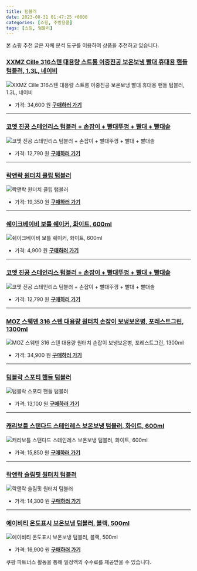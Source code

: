 ```yaml
---
title: 텀블러
date: 2023-08-31 01:47:25 +0800
categories: [쇼핑, 주방용품]
tags: [쇼핑, 텀블러]
---
```

본 쇼핑 추천 글은 자체 분석 도구를 이용하여 상품을 추천하고 있습니다.
### [XXMZ Cille 316스텐 대용량 스트롱 이중진공 보온보냉 빨대 휴대용 핸들 텀블러, 1.3L, 네이비](https://link.coupang.com/re/AFFSDP?lptag=AF1030537&pageKey=7430536657&itemId=19297528599&vendorItemId=86412126244&traceid=V0-153-60712310d8709763&clickBeacon=CA8Bnbi5Ole%2BlMBuHL7jqyvSkA%2BcdaJ6G1jMm8upUz2H%2FVgWHn6cpY57EulgZ%2Bk4%2BW7DR1j%2FuGkn4%2BEVDnC2sSCw8scXFza0ugHPFdixhnpuxYyrPbATmqQu10R1bEyN0gOLcRJxNpwGeYkMnAX%2FPjIewV5G0raq16v08R%2FlUAV1uHHcljbA%2BKykFVldoXymLaTLWIJHkalE2ePHYp7pddsYcx6ci6E4tfrA82JndrtHo4%2FMbx%2FXuJqgUhVHlCjvtlQZms7w7UDtFu8YBVQMj586KEn9%2BbkiB1hWoJrFO7cYvovOWVgWc20JSm4zt1JqTwlYUbrsrrCIcr%2FpiOb94PKLx3cYXwBztsrIupRo8pCMpfWQYv4Q%2BKY7E%2FA7L772kCtqSzGLMIFL2QV5cd4jOAllTqWcLBr9BxopiEMAkBKO1u5v9v4PgoCQesBQpv67seYCWcxFx2j4uHSr5MJIN1VYvy9psqm%2Bl5lG1znWhr0mxIgl%2BQQmQHePyFfDqC%2ByMThODASrVxksM%2BkHzzCx4887ekDdhWQp%2F2Zg243yDyrzUTa0CzwlOEry%2BVnDiCvag5pYczT8sA0uVu0HCNTGeVG2uVVqs82GAjwhF4OgOCYKL%2BktvDe%2B8%2BulX8np%2FHyo%2FRjzPoTZDA3dHNSdpt819lI1DRGHJrR%2BjGTEdO6aozpq%2BrGKWqaNN20KlucKwR1skXNbj77c%2F%2BCqcOlO%2Bgvdez3RRKyDvuwXzWFxs67AEjN5LkPjXe9JDTyX7Y7Pe3wo3RAJR68klMkvsoEzI0yfDtjWpx%2FNhf%2FIE%2BvL%2FtSc4GYklfg8CKYZ%2Bsr065pe7fIy95rXuiJ8GMPqA58grsPC4GybkSew2orPK4ESMblGADsN9VYv8cwKYQuXvI%2FOhqb9&requestid=20230907014725383156079560&token=31850C%7CMIXED)
![XXMZ Cille 316스텐 대용량 스트롱 이중진공 보온보냉 빨대 휴대용 핸들 텀블러, 1.3L, 네이비](https://ads-partners.coupang.com/image1/hLoi8V22ipHIEjVshHpWTIYMYxBRxDrmoLWbooEShsOHhUoN0D1Na3L6IMoANRncv1FtgyZp9QRpBi6jCcVKnTduBxZgo8LOad1y44iFPShI1vsM3PUaFKGe0DDiaDv1qUrKdPjKojt6dONHDFST7FwIV0DsqY1YEduUzrO52igJFTTuhP7Z6-KC8XBNKaFCvAJDWUizjvhmfsr5hLtTJPGBBYuMM2iddClGIO6w54K_UUIJ8FUPDXi9LPSkg82L0Mnh53TXhBH9tdelyPnch3SOOGNj--2wgkV9UqRsPl1I9zn_)
- 가격: 34,600 원
[**구매하러 가기**](https://link.coupang.com/re/AFFSDP?lptag=AF1030537&pageKey=7430536657&itemId=19297528599&vendorItemId=86412126244&traceid=V0-153-60712310d8709763&clickBeacon=CA8Bnbi5Ole%2BlMBuHL7jqyvSkA%2BcdaJ6G1jMm8upUz2H%2FVgWHn6cpY57EulgZ%2Bk4%2BW7DR1j%2FuGkn4%2BEVDnC2sSCw8scXFza0ugHPFdixhnpuxYyrPbATmqQu10R1bEyN0gOLcRJxNpwGeYkMnAX%2FPjIewV5G0raq16v08R%2FlUAV1uHHcljbA%2BKykFVldoXymLaTLWIJHkalE2ePHYp7pddsYcx6ci6E4tfrA82JndrtHo4%2FMbx%2FXuJqgUhVHlCjvtlQZms7w7UDtFu8YBVQMj586KEn9%2BbkiB1hWoJrFO7cYvovOWVgWc20JSm4zt1JqTwlYUbrsrrCIcr%2FpiOb94PKLx3cYXwBztsrIupRo8pCMpfWQYv4Q%2BKY7E%2FA7L772kCtqSzGLMIFL2QV5cd4jOAllTqWcLBr9BxopiEMAkBKO1u5v9v4PgoCQesBQpv67seYCWcxFx2j4uHSr5MJIN1VYvy9psqm%2Bl5lG1znWhr0mxIgl%2BQQmQHePyFfDqC%2ByMThODASrVxksM%2BkHzzCx4887ekDdhWQp%2F2Zg243yDyrzUTa0CzwlOEry%2BVnDiCvag5pYczT8sA0uVu0HCNTGeVG2uVVqs82GAjwhF4OgOCYKL%2BktvDe%2B8%2BulX8np%2FHyo%2FRjzPoTZDA3dHNSdpt819lI1DRGHJrR%2BjGTEdO6aozpq%2BrGKWqaNN20KlucKwR1skXNbj77c%2F%2BCqcOlO%2Bgvdez3RRKyDvuwXzWFxs67AEjN5LkPjXe9JDTyX7Y7Pe3wo3RAJR68klMkvsoEzI0yfDtjWpx%2FNhf%2FIE%2BvL%2FtSc4GYklfg8CKYZ%2Bsr065pe7fIy95rXuiJ8GMPqA58grsPC4GybkSew2orPK4ESMblGADsN9VYv8cwKYQuXvI%2FOhqb9&requestid=20230907014725383156079560&token=31850C%7CMIXED)
---
### [코멧 진공 스테인리스 텀블러 + 손잡이 + 빨대뚜껑 + 빨대 + 빨대솔](https://link.coupang.com/re/AFFSDP?lptag=AF1030537&pageKey=2057731929&itemId=3497585862&vendorItemId=71483787302&traceid=V0-153-c90c1c1d56d84aaa&requestid=20230907014725383156079560&token=31850C%7CMIXED)
![코멧 진공 스테인리스 텀블러 + 손잡이 + 빨대뚜껑 + 빨대 + 빨대솔](https://ads-partners.coupang.com/image1/Es2_O08F121k75ZSEmmu5Ao5oD4JX8NB3KehQNzlS4Y4vyjwawJq-8U4q-tAjUZdSKIjp1dIwaxZUs-rEZgGWCpAxZaWlQ-FvvdwKu-0ps3zQxmBOGj9xVN7wa59uQ1B5QMe8jeOvrnNoA6oLDsWlpiXbbhPcGyUKY9UcTTjG8Z63t93U4MerudYeHxWfoXc4zWpo8cJlRI-XoA35q9H2gAgRUsydfg7wMqCszeRJ_yjmJcT0tv0L71qDUt-_D_oi_6AJ78Pdpegt6WTWvSI)
- 가격: 12,790 원
[**구매하러 가기**](https://link.coupang.com/re/AFFSDP?lptag=AF1030537&pageKey=2057731929&itemId=3497585862&vendorItemId=71483787302&traceid=V0-153-c90c1c1d56d84aaa&requestid=20230907014725383156079560&token=31850C%7CMIXED)
---
### [락앤락 원터치 클립 텀블러](https://link.coupang.com/re/AFFSDP?lptag=AF1030537&pageKey=4562570196&itemId=5560147384&vendorItemId=72859537028&traceid=V0-153-872177976d9af308&requestid=20230907014725383156079560&token=31850C%7CMIXED)
![락앤락 원터치 클립 텀블러](https://ads-partners.coupang.com/image1/e61p8cgK8EkUvHUEeyhzHixg3AacNurBCNHBf61SzLQH0aetcTIPEEWgUeKDHcZCFXTLbPFkNFsLbpPmA8c-N0uuWxmmR1qStL3zE8muKbofygGhW8_hjDDTdMtqub5S9UI99B4MsoxdMadF74_sVty7_B3Z4yZAHPspRrVjKigoz7tBpskGjJfRnl2tTC3P9stcWrh6IPHww9biI76I7YtQktfcKnYJ1i3gwR7ab8weCkj03FqwYo_IoVMVx50aPx7AkMVki9Cs-r5toTUdnA==)
- 가격: 19,350 원
[**구매하러 가기**](https://link.coupang.com/re/AFFSDP?lptag=AF1030537&pageKey=4562570196&itemId=5560147384&vendorItemId=72859537028&traceid=V0-153-872177976d9af308&requestid=20230907014725383156079560&token=31850C%7CMIXED)
---
### [쉐이크베이비 보틀 쉐이커, 화이트, 600ml](https://link.coupang.com/re/AFFSDP?lptag=AF1030537&pageKey=5397719387&itemId=8067604828&vendorItemId=75250147600&traceid=V0-153-1ba0876893a1ae7a&clickBeacon=CA8Bnbi5Ole%2BlMBuHL7jqyvSkA%2BcdaJ6G1jMm8upUz2H%2FVgWHn6cpY57EulgZ%2Bk4%2BW7DR1j%2FuGkn4%2BEVDnC2scvTfLvpPyO4MjkZfpovm0JuxYyrPbATmqQu10R1bEyNgFd8pwSrJ7rIP7Qm%2ByCS13RSx3lQ9vuyURTp%2Bn%2F1gmF1uHHcljbA%2BKykFVldoXymLaTLWIJHkalE2ePHYp7pddsYcx6ci6E4tfrA82JndrtHo4%2FMbx%2FXuJqgUhVHlCjvOmMRTRh1KzxL7l%2Fk50Gr0BhdO2vhRarf1gTPwzKvMMMuiTrDn3VU%2FmwSgCfP0KkB7g%2F9JES3m%2BADgMnSsZzOVtQ1%2FOGqf7OPf5lYMQl9aBm0%2BBWsYGoNlkNa0crabWMFRvV5jY6gEuXyHxi7mt%2FqyKjls4lxPLEeWq4P1OgGL8%2BoSMYoE0kYNKxzAEe2r0Dk4R5Vbj0mgeMGHtkD88T8efzMzi0x7FhvagkTt5ULFpMFT0q8SxtSogAHiOix8tCD8nOOBnv7xtXT4Nh982FTJb%2FU7YLzwD1zvMpidrMnZtXlA0WEafbLbfETnnuadR65mgXbVcF%2BYKT6lLFtURCA2o9G%2FV%2BcyMIf7QKg40l2%2BTBpZjKmhmR3tXT%2BOxRYbE5t%2F6gC1uINe0%2BHf1C8hPtxEjzd%2BBaFI9FSYDs04hSFeK9zRBB2PaIRIiCLuPernSp3Mha%2Bw0CKysaEBw2FCfbFXQk7tx1xXtzsnFWUUKf3tvQiRY5PSOVv%2Blo363eTTz%2BzUw9axpXNOOJL8Z9mh8GcIuhopfAM5ad%2FNckrtnDQtRyiDJ2UrHZzGoMTi4gFUKJ0NL2ZYoSuX8g%2BUbqRkLk5U7SsnP2S7W7YZySK1%2F3otFg%3D&requestid=20230907014725383156079560&token=31850C%7CMIXED)
![쉐이크베이비 보틀 쉐이커, 화이트, 600ml](https://ads-partners.coupang.com/image1/zHkbDSUTNHI_zjoMzJ9vSjC4yJII2s9Vq46VzoMgu6jtnRzp8mv4A1p3J6IpEUhqWcl3wQPWBCIz_X3BSGlEKW0E23BX6P0SJYqKIWPs7j3oCOdeWIxRYVveUdxWj6U8QOBRjtVSKKDrnzgON9Yu_tghf3cRcFDd1TrvcnXp_h0C6C0AjP340t9GPOvrGEPWwwJkbjqsBVG1Y8VtnTmoyqiKXoUpKmm_I5wzqyaOkD1ouJ6eLSvyLyfTssycQX2u_uMWrny_GT0ngiZFj0jVuH0nrFZK)
- 가격: 4,900 원
[**구매하러 가기**](https://link.coupang.com/re/AFFSDP?lptag=AF1030537&pageKey=5397719387&itemId=8067604828&vendorItemId=75250147600&traceid=V0-153-1ba0876893a1ae7a&clickBeacon=CA8Bnbi5Ole%2BlMBuHL7jqyvSkA%2BcdaJ6G1jMm8upUz2H%2FVgWHn6cpY57EulgZ%2Bk4%2BW7DR1j%2FuGkn4%2BEVDnC2scvTfLvpPyO4MjkZfpovm0JuxYyrPbATmqQu10R1bEyNgFd8pwSrJ7rIP7Qm%2ByCS13RSx3lQ9vuyURTp%2Bn%2F1gmF1uHHcljbA%2BKykFVldoXymLaTLWIJHkalE2ePHYp7pddsYcx6ci6E4tfrA82JndrtHo4%2FMbx%2FXuJqgUhVHlCjvOmMRTRh1KzxL7l%2Fk50Gr0BhdO2vhRarf1gTPwzKvMMMuiTrDn3VU%2FmwSgCfP0KkB7g%2F9JES3m%2BADgMnSsZzOVtQ1%2FOGqf7OPf5lYMQl9aBm0%2BBWsYGoNlkNa0crabWMFRvV5jY6gEuXyHxi7mt%2FqyKjls4lxPLEeWq4P1OgGL8%2BoSMYoE0kYNKxzAEe2r0Dk4R5Vbj0mgeMGHtkD88T8efzMzi0x7FhvagkTt5ULFpMFT0q8SxtSogAHiOix8tCD8nOOBnv7xtXT4Nh982FTJb%2FU7YLzwD1zvMpidrMnZtXlA0WEafbLbfETnnuadR65mgXbVcF%2BYKT6lLFtURCA2o9G%2FV%2BcyMIf7QKg40l2%2BTBpZjKmhmR3tXT%2BOxRYbE5t%2F6gC1uINe0%2BHf1C8hPtxEjzd%2BBaFI9FSYDs04hSFeK9zRBB2PaIRIiCLuPernSp3Mha%2Bw0CKysaEBw2FCfbFXQk7tx1xXtzsnFWUUKf3tvQiRY5PSOVv%2Blo363eTTz%2BzUw9axpXNOOJL8Z9mh8GcIuhopfAM5ad%2FNckrtnDQtRyiDJ2UrHZzGoMTi4gFUKJ0NL2ZYoSuX8g%2BUbqRkLk5U7SsnP2S7W7YZySK1%2F3otFg%3D&requestid=20230907014725383156079560&token=31850C%7CMIXED)
---
### [코멧 진공 스테인리스 텀블러 + 손잡이 + 빨대뚜껑 + 빨대 + 빨대솔](https://link.coupang.com/re/AFFSDP?lptag=AF1030537&pageKey=2057731929&itemId=3497585861&vendorItemId=71483787293&traceid=V0-153-c90c1c1d56d84aaa&requestid=20230907014725383156079560&token=31850C%7CMIXED)
![코멧 진공 스테인리스 텀블러 + 손잡이 + 빨대뚜껑 + 빨대 + 빨대솔](https://ads-partners.coupang.com/image1/ef1nLldHVkUVcgrreUWIB3H3bKmAg_y7KlU_RDzg9Vq-mlopo7t8ABgoQBFAS2OJfkqUqINjpwzKPGqeju1jogbQfjuCTarYDHyROeZDOjQH2S3gN0y3XOM_qJPWBgQya46viWaFOOXC43GJCmB4c2umyiqXZJm7LJZdmClZ1vhIJBVpI7UbEaqc4fQInrmanfKSHZgDuJQ4lSHadGfmOvty5QKJMWSA4LJ5KlaYvyxDmLKGLS-EyRAKMBQxqOfxRMLOiBAgp7awWEsU-uD_5yE=)
- 가격: 12,790 원
[**구매하러 가기**](https://link.coupang.com/re/AFFSDP?lptag=AF1030537&pageKey=2057731929&itemId=3497585861&vendorItemId=71483787293&traceid=V0-153-c90c1c1d56d84aaa&requestid=20230907014725383156079560&token=31850C%7CMIXED)
---
### [MOZ 스웨덴 316 스텐 대용량 원터치 손잡이 보냉보온병, 포레스트그린, 1300ml](https://link.coupang.com/re/AFFSDP?lptag=AF1030537&pageKey=7465826733&itemId=19470105324&vendorItemId=86580370789&traceid=V0-153-a6a797a76406ab1b&clickBeacon=CA8Bnbi5Ole%2BlMBuHL7jqyvSkA%2BcdaJ6G1jMm8upUz2H%2FVgWHn6cpY57EulgZ%2Bk4%2BW7DR1j%2FuGkn4%2BEVDnC2sSXuXzmXcJDeDpejHcMEYwBuxYyrPbATmqQu10R1bEyNSt2zMiLbRK3GkZLN5oWJc2%2F%2BfZXKTphhp4mIkrYShvB1uHHcljbA%2BKykFVldoXymLaTLWIJHkalE2ePHYp7pddsYcx6ci6E4tfrA82JndrtHo4%2FMbx%2FXuJqgUhVHlCjvpwB5PGZVEmcJjBNDvqInMjzdOm%2ByKrlOykqhYvg0iCzZc6fa5Jq07D0wGVyi6SXSgYSePoLCnZ4ciTObTJZSLvru55PUfLYTkRNfLSpmLjSteFAC1ZLO4Z%2B22Sw5PneCw2vZT12F5%2BfAYxVa5wmrxhh%2FA2Em4R%2FODQiv6eVtcC1whm6%2F7C8XDoNweuzPoaS5yZr3ZSFXG5iuywdITTOZv342aVhPdNsO87Vn9iNfZL%2FzUTa0CzwlOEry%2BVnDiCvapEvtIJllqnysUvNPiCwTjPzMzi0x7FhvagkTt5ULFpMFT0q8SxtSogAHiOix8tCDl7fsNpS5k%2BkoNjDahhGnwzFJhwdPzKCTyiz7i8zqSAwN86DYYxy0jzFojwuxCi7ll%2FvphNAqIltTFwCOUjLSu6GBocbkfK%2BgXrbjkEn4c7KJM8pKFr7YEz1GZid3payKPRQvUzwOCcI8I373Abzul8p%2BWGayktQuWLb7%2BMeRzoy7EKrQyg9KVrpuQGn3EJNpLN8F%2FLZSuHiNMODQ6fn4EPlvxMLtBUj7evP2S0OnNQFbazEwXlUWLBEH7UWWqsrhgJnsH22IjX6eLdQMz3x%2BZ30vO07MdP8IWRLQ5L%2Fb7%2Fg%3D&requestid=20230907014725383156079560&token=31850C%7CMIXED)
![MOZ 스웨덴 316 스텐 대용량 원터치 손잡이 보냉보온병, 포레스트그린, 1300ml](https://ads-partners.coupang.com/image1/T04IApZkFTmxWXDIT4dTYDAnebEF1sT2cUMU5aEMVRsiwIymUT8P65YIIgKq-olvOXBhbicunAeD8YfLwjRX0AcrLHQIwaJkYB5S6_4DL8p4h6m3lQsXnNUsB3e_DB0l4GhsfIYDO833ZvuhkCsv_zQOYIiAJubYL5JRBxFYdJbcNsMKEgcJQOHVqx3Bx-nlVVnl7gCtJvKniQEj2em38J4eM1cd2BIvjFQ1w_llRdtbinsFhVxwp5LumZR4axR2PJzqML4AxhdSNvVefIRO1GtNYMbmByNdtoygp43LVL418P3ioeI=)
- 가격: 34,900 원
[**구매하러 가기**](https://link.coupang.com/re/AFFSDP?lptag=AF1030537&pageKey=7465826733&itemId=19470105324&vendorItemId=86580370789&traceid=V0-153-a6a797a76406ab1b&clickBeacon=CA8Bnbi5Ole%2BlMBuHL7jqyvSkA%2BcdaJ6G1jMm8upUz2H%2FVgWHn6cpY57EulgZ%2Bk4%2BW7DR1j%2FuGkn4%2BEVDnC2sSXuXzmXcJDeDpejHcMEYwBuxYyrPbATmqQu10R1bEyNSt2zMiLbRK3GkZLN5oWJc2%2F%2BfZXKTphhp4mIkrYShvB1uHHcljbA%2BKykFVldoXymLaTLWIJHkalE2ePHYp7pddsYcx6ci6E4tfrA82JndrtHo4%2FMbx%2FXuJqgUhVHlCjvpwB5PGZVEmcJjBNDvqInMjzdOm%2ByKrlOykqhYvg0iCzZc6fa5Jq07D0wGVyi6SXSgYSePoLCnZ4ciTObTJZSLvru55PUfLYTkRNfLSpmLjSteFAC1ZLO4Z%2B22Sw5PneCw2vZT12F5%2BfAYxVa5wmrxhh%2FA2Em4R%2FODQiv6eVtcC1whm6%2F7C8XDoNweuzPoaS5yZr3ZSFXG5iuywdITTOZv342aVhPdNsO87Vn9iNfZL%2FzUTa0CzwlOEry%2BVnDiCvapEvtIJllqnysUvNPiCwTjPzMzi0x7FhvagkTt5ULFpMFT0q8SxtSogAHiOix8tCDl7fsNpS5k%2BkoNjDahhGnwzFJhwdPzKCTyiz7i8zqSAwN86DYYxy0jzFojwuxCi7ll%2FvphNAqIltTFwCOUjLSu6GBocbkfK%2BgXrbjkEn4c7KJM8pKFr7YEz1GZid3payKPRQvUzwOCcI8I373Abzul8p%2BWGayktQuWLb7%2BMeRzoy7EKrQyg9KVrpuQGn3EJNpLN8F%2FLZSuHiNMODQ6fn4EPlvxMLtBUj7evP2S0OnNQFbazEwXlUWLBEH7UWWqsrhgJnsH22IjX6eLdQMz3x%2BZ30vO07MdP8IWRLQ5L%2Fb7%2Fg%3D&requestid=20230907014725383156079560&token=31850C%7CMIXED)
---
### [텀블락 스포티 핸들 텀블러](https://link.coupang.com/re/AFFSDP?lptag=AF1030537&pageKey=5913699714&itemId=10460777612&vendorItemId=77742557528&traceid=V0-153-212b0b75f148d0d1&requestid=20230907014725383156079560&token=31850C%7CMIXED)
![텀블락 스포티 핸들 텀블러](https://ads-partners.coupang.com/image1/59ondiaC20IGhVK655Ttm5yjeQzrcNuE1iBwPFK-rC_WxxzHzulhzdHusONDe01LCCkR2LFulduKIsQD8WrG8aZhzzgpqBwawGsXXp0EMowuKOYff02gzIH2x_uT11ORxlUYF6K5TBDmn_fh9X-67zEa85lHoy3JlAYC_iUsCKpNhaECXVxl9v61BQeaqcCm5j_WwELmjSCgXnRpZKGoWlwjySwkXDa09HGHIVgYFcQUllxnpU-4iQBYBvjHslQ2FQ3mYsSm68Y-XPhuVliFvA==)
- 가격: 13,100 원
[**구매하러 가기**](https://link.coupang.com/re/AFFSDP?lptag=AF1030537&pageKey=5913699714&itemId=10460777612&vendorItemId=77742557528&traceid=V0-153-212b0b75f148d0d1&requestid=20230907014725383156079560&token=31850C%7CMIXED)
---
### [캐리보틀 스탠다드 스테인레스 보온보냉 텀블러, 화이트, 600ml](https://link.coupang.com/re/AFFSDP?lptag=AF1030537&pageKey=6258162006&itemId=12726561720&vendorItemId=79993172040&traceid=V0-153-8cce6ed0d702a50e&clickBeacon=CA8Bnbi5Ole%2BlMBuHL7jqyvSkA%2BcdaJ6G1jMm8upUz2H%2FVgWHn6cpY57EulgZ%2Bk4%2BW7DR1j%2FuGkn4%2BEVDnC2sX9R2pV7NRfLVdfS6uvj%2FapuxYyrPbATmqQu10R1bEyNrVi88PFbOm8%2Bw0SQT7bxxXnX4MYO5XLowwi%2B%2FSUzi1x1uHHcljbA%2BKykFVldoXymLaTLWIJHkalE2ePHYp7pddsYcx6ci6E4tfrA82JndrtHo4%2FMbx%2FXuJqgUhVHlCjv1d%2FA2YSSnBHAuBruyhjxjDnl1HidPZiOc7IlJz1c%2BiUTcDRgz2ANsqcFlUcB5nJm8pUd6j%2Fg1yXhHBj58%2Fh8D2biMEKrb04%2FyjYteQhHXSjS5cVBdoSlX0f9mlOy0sFvRvV5jY6gEuXyHxi7mt%2FqyLSIdkZmjWvUIm%2B7fOekJR0uY0iQpxj01Fk90yzBvsmQ8yGZJYEjSMvkKc00sqLFmak9DObm7SJZgHOpLCTMkhVHmV8Fy9XjRbJFUeSsNkKQ6OS73ogI4kluogprl81Q21v%2FYPXoq7BHsMuKnp5AcxCmkB1VZn1Qtt5RGcaor2Yvs1bzOKiRxI8khmq%2BRFGMeVDGpwyIq1zbkpV3ABLPxZYVqAZPY10TY4QUVR4Ct4bPXpZO0HLcfJCfUkvN9B1tkCJ9jhcvdBZm7kPuBljC0k79L4UsoAclEK9A2CSIMSkdY3MGwZY8NT3ZYLyj2s2gxS4yYZxXSNYJThgOaLHAb%2F6pVP8p%2BgfjNGqdk%2FqQES%2FDdx4VqjWkNlgb8VImrTrW%2F5P1vjPIfGRH9HrI46RU2CGXLL%2FIA8xYNSDUU2EBhnsGHC%2FHoqNtonNx9C4LDKhgTxdpy317Pv2o546YUpopwW4%3D&requestid=20230907014725383156079560&token=31850C%7CMIXED)
![캐리보틀 스탠다드 스테인레스 보온보냉 텀블러, 화이트, 600ml](https://ads-partners.coupang.com/image1/iP5sw08I4u9B0bYUiFgTZpcRE0iv39-qmEBAvNHiGjmuoTicy78B-v0YNqiRjiyhn86TYs6nVcZHZf0MLY82coPoCn7mj6hPhLOvdbGUP0r22iPb9SunEq9S9bkqcXW-04ox7XF5T_Ld90ko8Rn7eTMFvRu7DbI7W5dQYiV__jPFgSNVw1hdUtf7w8yanq5l90QqRpphmcaFZBTzk5FPInnznazuZDjsKZXRPoI659XlSj4m0y_6gjo5bpaZMyO6Ql050rDotMgUDv6za5w=)
- 가격: 15,850 원
[**구매하러 가기**](https://link.coupang.com/re/AFFSDP?lptag=AF1030537&pageKey=6258162006&itemId=12726561720&vendorItemId=79993172040&traceid=V0-153-8cce6ed0d702a50e&clickBeacon=CA8Bnbi5Ole%2BlMBuHL7jqyvSkA%2BcdaJ6G1jMm8upUz2H%2FVgWHn6cpY57EulgZ%2Bk4%2BW7DR1j%2FuGkn4%2BEVDnC2sX9R2pV7NRfLVdfS6uvj%2FapuxYyrPbATmqQu10R1bEyNrVi88PFbOm8%2Bw0SQT7bxxXnX4MYO5XLowwi%2B%2FSUzi1x1uHHcljbA%2BKykFVldoXymLaTLWIJHkalE2ePHYp7pddsYcx6ci6E4tfrA82JndrtHo4%2FMbx%2FXuJqgUhVHlCjv1d%2FA2YSSnBHAuBruyhjxjDnl1HidPZiOc7IlJz1c%2BiUTcDRgz2ANsqcFlUcB5nJm8pUd6j%2Fg1yXhHBj58%2Fh8D2biMEKrb04%2FyjYteQhHXSjS5cVBdoSlX0f9mlOy0sFvRvV5jY6gEuXyHxi7mt%2FqyLSIdkZmjWvUIm%2B7fOekJR0uY0iQpxj01Fk90yzBvsmQ8yGZJYEjSMvkKc00sqLFmak9DObm7SJZgHOpLCTMkhVHmV8Fy9XjRbJFUeSsNkKQ6OS73ogI4kluogprl81Q21v%2FYPXoq7BHsMuKnp5AcxCmkB1VZn1Qtt5RGcaor2Yvs1bzOKiRxI8khmq%2BRFGMeVDGpwyIq1zbkpV3ABLPxZYVqAZPY10TY4QUVR4Ct4bPXpZO0HLcfJCfUkvN9B1tkCJ9jhcvdBZm7kPuBljC0k79L4UsoAclEK9A2CSIMSkdY3MGwZY8NT3ZYLyj2s2gxS4yYZxXSNYJThgOaLHAb%2F6pVP8p%2BgfjNGqdk%2FqQES%2FDdx4VqjWkNlgb8VImrTrW%2F5P1vjPIfGRH9HrI46RU2CGXLL%2FIA8xYNSDUU2EBhnsGHC%2FHoqNtonNx9C4LDKhgTxdpy317Pv2o546YUpopwW4%3D&requestid=20230907014725383156079560&token=31850C%7CMIXED)
---
### [락앤락 슬림핏 원터치 텀블러](https://link.coupang.com/re/AFFSDP?lptag=AF1030537&pageKey=5227922146&itemId=7351052719&vendorItemId=74642242929&traceid=V0-153-dc9ba25bfa33dc08&requestid=20230907014725383156079560&token=31850C%7CMIXED)
![락앤락 슬림핏 원터치 텀블러](https://ads-partners.coupang.com/image1/I7wM5vGJ50T9xv2jI42w4Vz3SoY7u2N51bdm2659i_CY5TOSMaL-kHVNtZDL42Wnk8kk19ZwDaNVvqoHQBGckU7BFLk63y4Ct292YTOxlgIn-iWEmemhrRJmQ0NVQMGL20XE1XIa_62tZboVl6cKxnAWkZYI2lSAEGqB40ZvFkNvrdSnMq27q62h322wLoDxkl4yLIRUHhLoYABsmJ2QUpqMUuyRx-8KO7kSEnhTdvwPHwfZNq_v80hMJBHT79EhyzTpDfzvoQrksDpSd3sQDJU=)
- 가격: 14,300 원
[**구매하러 가기**](https://link.coupang.com/re/AFFSDP?lptag=AF1030537&pageKey=5227922146&itemId=7351052719&vendorItemId=74642242929&traceid=V0-153-dc9ba25bfa33dc08&requestid=20230907014725383156079560&token=31850C%7CMIXED)
---
### [에이비티 온도표시 보온보냉 텀블러, 블랙, 500ml](https://link.coupang.com/re/AFFSDP?lptag=AF1030537&pageKey=1947443462&itemId=3306691496&vendorItemId=81900729946&traceid=V0-153-52582def0608d1bb&clickBeacon=CA8Bnbi5Ole%2BlMBuHL7jqyvSkA%2BcdaJ6G1jMm8upUz2H%2FVgWHn6cpY57EulgZ%2Bk4%2BW7DR1j%2FuGkn4%2BEVDnC2sfjKBUXtm5gke96qKZXC4YhuxYyrPbATmqQu10R1bEyNUWIJyV7gU4Rs98nJIFjX2pC9OEwx8bM%2FSbECezs8laB1uHHcljbA%2BKykFVldoXymLaTLWIJHkalE2ePHYp7pddsYcx6ci6E4tfrA82JndrtHo4%2FMbx%2FXuJqgUhVHlCjvaVZ2smkRWKAgRQ3nEA2omY9N0L8okWOIUaK63nn76Km%2F%2FV0POU3qUYzCWUjgPp2a7%2FKFaSVfuDmsjZwvj%2BZtk3YlBdrmljOV%2FrDhQpTOTpJoZauzo5IH3EE3%2FFA0YqvAw2vZT12F5%2BfAYxVa5wmrxhh%2FA2Em4R%2FODQiv6eVtcC3IE9d%2Bxfn%2Fxyh16xzfsCKVpF7XKEpNBGvP6jTAL%2Fipwak9DObm7SJZgHOpLCTMkhVHmV8Fy9XjRbJFUeSsNkKQ6OS73ogI4kluogprl81Q21v%2FYPXoq7BHsMuKnp5AcxCmkB1VZn1Qtt5RGcaor2Yvs1bzOKiRxI8khmq%2BRFGMeVDGpwyIq1zbkpV3ABLPxZYVqAZPY10TY4QUVR4Ct4bPXpZO0HLcfJCfUkvN9B1tkCJ9jhcvdBZm7kPuBljC0k79L4UsoAclEK9A2CSIMSkdY3MGwZY8NT3ZYLyj2s2gxS4yYZxXSNYJThgOaLHAb%2F6pVP8p%2BgfjNGqdk%2FqQES%2FDdx4VqjWkNlgb8VImrTrW%2F5P1vjPIfGRH9HrI46RU2CGXLL%2FIA8xYNSDUU2EBhnsGHC%2FHoqNtonNx9C4LDKhgTxdpy317Pv2o546YUpopwW4%3D&requestid=20230907014725383156079560&token=31850C%7CMIXED)
![에이비티 온도표시 보온보냉 텀블러, 블랙, 500ml](https://ads-partners.coupang.com/image1/6FlusCiht-o2iOx76JHbTDbteZKNl4JCkiKvkIOFwRu1CLpFMMefEnANqujkt3UgOZ0L9kYBI-oKtE4iyqUudIgjMSgEWOyOkiFEAVheKzwrkSgsOyEhzXFwLoYcomGlOpVojBo8bv88slgUhhKhXiVle4UQEQy79lCAQw_JOsfp-75pEOL9rhVjihby-vj0pxubitrjOvVAb0jFksi0RTnP3h4WnehAUZl4moX6mNXi76jH06QyOh9DqRBSLQle1mk6lZIeM3tUh-hEuqC7vj0YG5qR)
- 가격: 16,900 원
[**구매하러 가기**](https://link.coupang.com/re/AFFSDP?lptag=AF1030537&pageKey=1947443462&itemId=3306691496&vendorItemId=81900729946&traceid=V0-153-52582def0608d1bb&clickBeacon=CA8Bnbi5Ole%2BlMBuHL7jqyvSkA%2BcdaJ6G1jMm8upUz2H%2FVgWHn6cpY57EulgZ%2Bk4%2BW7DR1j%2FuGkn4%2BEVDnC2sfjKBUXtm5gke96qKZXC4YhuxYyrPbATmqQu10R1bEyNUWIJyV7gU4Rs98nJIFjX2pC9OEwx8bM%2FSbECezs8laB1uHHcljbA%2BKykFVldoXymLaTLWIJHkalE2ePHYp7pddsYcx6ci6E4tfrA82JndrtHo4%2FMbx%2FXuJqgUhVHlCjvaVZ2smkRWKAgRQ3nEA2omY9N0L8okWOIUaK63nn76Km%2F%2FV0POU3qUYzCWUjgPp2a7%2FKFaSVfuDmsjZwvj%2BZtk3YlBdrmljOV%2FrDhQpTOTpJoZauzo5IH3EE3%2FFA0YqvAw2vZT12F5%2BfAYxVa5wmrxhh%2FA2Em4R%2FODQiv6eVtcC3IE9d%2Bxfn%2Fxyh16xzfsCKVpF7XKEpNBGvP6jTAL%2Fipwak9DObm7SJZgHOpLCTMkhVHmV8Fy9XjRbJFUeSsNkKQ6OS73ogI4kluogprl81Q21v%2FYPXoq7BHsMuKnp5AcxCmkB1VZn1Qtt5RGcaor2Yvs1bzOKiRxI8khmq%2BRFGMeVDGpwyIq1zbkpV3ABLPxZYVqAZPY10TY4QUVR4Ct4bPXpZO0HLcfJCfUkvN9B1tkCJ9jhcvdBZm7kPuBljC0k79L4UsoAclEK9A2CSIMSkdY3MGwZY8NT3ZYLyj2s2gxS4yYZxXSNYJThgOaLHAb%2F6pVP8p%2BgfjNGqdk%2FqQES%2FDdx4VqjWkNlgb8VImrTrW%2F5P1vjPIfGRH9HrI46RU2CGXLL%2FIA8xYNSDUU2EBhnsGHC%2FHoqNtonNx9C4LDKhgTxdpy317Pv2o546YUpopwW4%3D&requestid=20230907014725383156079560&token=31850C%7CMIXED)


쿠팡 파트너스 활동을 통해 일정액의 수수료를 제공받을 수 있습니다.
